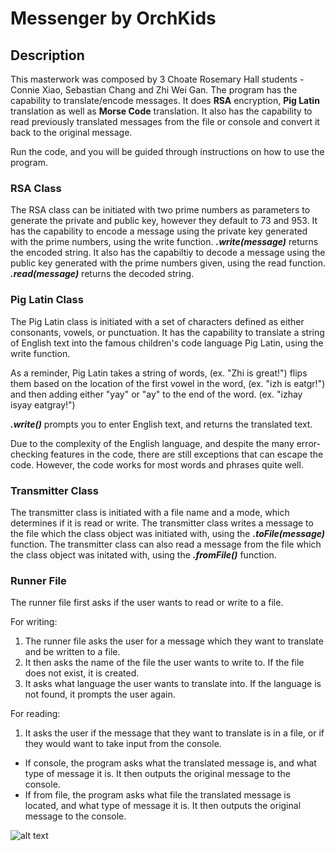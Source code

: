 # Messenger by OrchKids

## Description
This masterwork was composed by 3 Choate Rosemary Hall students - Connie Xiao, Sebastian Chang and Zhi Wei Gan.
The program has the capability to translate/encode messages. It does **RSA** encryption, **Pig Latin** translation as well as **Morse Code** translation.
It also has the capability to read previously translated messages from the file or console and convert it back to the original message.

Run the code, and you will be guided through instructions on how to use the program.

### RSA Class
The RSA class can be initiated with two prime numbers as parameters to generate the private and public key, however they default to 73 and 953.
It has the capability to encode a message using the private key generated with the prime numbers, using the write function. ***.write(message)*** returns the encoded string.
It also has the capabiltiy to decode a message using the public key generated with the prime numbers given, using the read function. ***.read(message)*** returns the decoded string.

### Pig Latin Class
The Pig Latin class is initiated with a set of characters defined as either consonants, vowels, or punctuation.
It has the capability to translate a string of English text into the famous children's code language Pig Latin, using the write function.

As a reminder, Pig Latin takes a string of words,
(ex. "Zhi is great!")
flips them based on the location of the first vowel in the word,
(ex. "izh is eatgr!") 
and then adding either "yay" or "ay" to the end of the word.
(ex. "izhay isyay eatgray!")

***.write()*** prompts you to enter English text, and returns the translated text.

Due to the complexity of the English language, and despite the many error-checking features in the code, there are still exceptions that can escape the code. However, the code works for most words and phrases quite well.

### Transmitter Class
The transmitter class is initiated with a file name and a mode, which determines if it is read or write.
The transmitter class writes a message to the file which the class object was initiated with, using the ***.toFile(message)*** function.
The transmitter class can also read a message from the file which the class object was initated with, using the ***.fromFile()*** function.

### Runner File
The runner file first asks if the user wants to read or write to a file.

For writing:
1. The runner file asks the user for a message which they want to translate and be written to a file.
2. It then asks the name of the file the user wants to write to. If the file does not exist, it is created.
3. It asks what language the user wants to translate into. If the language is not found, it prompts the user again.

For reading:
1. It asks the user if the message that they want to translate is in a file, or if they would want to take input from the console.
  * If console, the program asks what the translated message is, and what type of message it is. It then outputs the original message to the console.
  * If from file, the program asks what file the translated message is located, and what type of message it is. It then outputs the original message to the console.

![alt text](https://www.universal-translation-services.com/wp-content/uploads/2016/10/translator-250x250.png "IMAGE")
